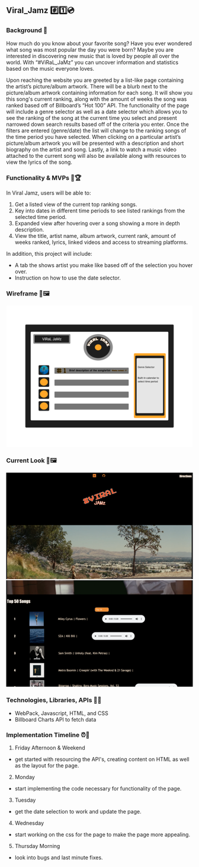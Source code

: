 ## Viral_Jamz #️⃣1️⃣💿

### **Background** 📖

How much do you know about your favorite song? Have you ever wondered what song was most popular the day you were born? Maybe you are interested in discovering new music that is loved by people all over the world. With “#ViRaL_JaMz” you can uncover information and statistics based on the music everyone loves.

Upon reaching the website you are greeted by a list-like page containing the artist’s picture/album artwork. There will be a blurb next to the picture/album artwork containing information for each song. It will show you this song's current ranking, along with the amount of weeks the song was ranked based off of Billboard’s “Hot 100” API. The functionality of the page will include a genre selector as well as a date selector which allows you to see the ranking of the song at the current time you select and present narrowed down search results based off of the criteria you enter. Once the filters are entered (genre/date) the list will change to the ranking songs of the time period you have selected. When clicking on a particular artist’s picture/album artwork you will be presented with a description and short biography on the artist and song. Lastly, a link to watch a music video attached to the current song will also be available along with resources to view the lyrics of the song.

### **Functionality & MVPs** 🧬🏆

In Viral Jamz, users will be able to:

1. Get a listed view of the current top ranking songs.
2. Key into dates in different time periods to see listed rankings from the selected time period.
3. Expanded view after hovering over a song showing a more in depth description.
4. View the title, artist name, album artwork, current rank, amount of weeks ranked, lyrics, linked videos and access to streaming platforms.

In addition, this project will include:

- A tab the shows artist you make like based off of the selection you hover over.
- Instruction on how to use the date selector.

### **Wireframe** 🎨🖼

![Figma image](./images/phonto_2.jpg)

### **Current Look** 🎨🖼

![Figma image](./images/current1.png)
![Figma image](./images/current2.png)

### **Technologies, Libraries, APIs** 🔬🧪

- WebPack, Javascript, HTML, and CSS
- Billboard Charts API to fetch data 

### **Implementation Timeline** ⏰📅

1. Friday Afternoon & Weekend 
- get started with resourcing the API's, creating content on HTML as well as the layout for the page.
2. Monday
- start implementing the code necessary for functionality of the page.
3. Tuesday 
- get the date selection to work and update the page.
4. Wednesday 
- start working on the css for the page to make the page more appealing.
5. Thursday Morning
- look into bugs and last minute fixes.